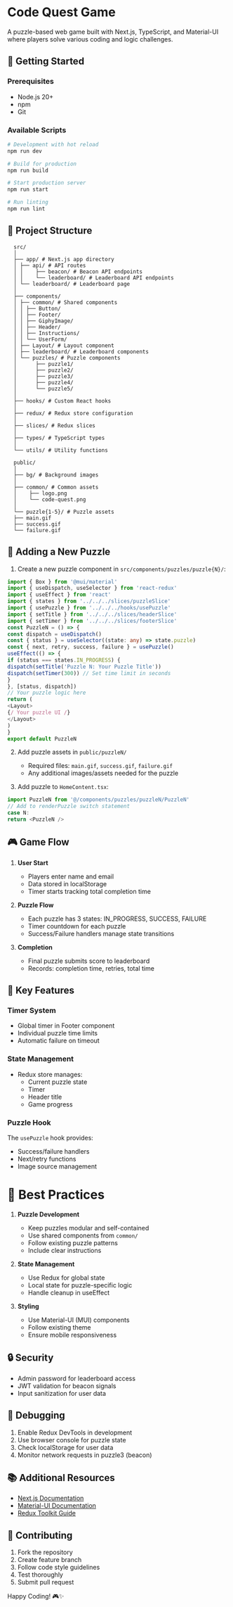 # Code Quest Game

A puzzle-based web game built with Next.js, TypeScript, and Material-UI where players solve various coding and logic challenges.

## 🚀 Getting Started

### Prerequisites
- Node.js 20+ 
- npm
- Git

### Available Scripts
```bash
# Development with hot reload
npm run dev

# Build for production
npm run build

# Start production server
npm run start

# Run linting
npm run lint
```

## 📁 Project Structure

```
  src/
  │
  ├── app/ # Next.js app directory
  │ ├── api/ # API routes
  │ │    ├── beacon/ # Beacon API endpoints
  │ │    └── leaderboard/ # Leaderboard API endpoints
  │ └── leaderboard/ # Leaderboard page
  │
  ├── components/
  │ ├── common/ # Shared components
  │ │ ├── Button/
  │ │ ├── Footer/
  │ │ ├── GiphyImage/
  │ │ ├── Header/
  │ │ ├── Instructions/
  │ │ └── UserForm/
  │ ├── Layout/ # Layout component
  │ ├── leaderboard/ # Leaderboard components
  │ └── puzzles/ # Puzzle components
  │      ├── puzzle1/
  │      ├── puzzle2/
  │      ├── puzzle3/
  │      ├── puzzle4/
  │      └── puzzle5/
  │
  ├── hooks/ # Custom React hooks
  │
  ├── redux/ # Redux store configuration
  │
  ├── slices/ # Redux slices
  │
  ├── types/ # TypeScript types
  │
  └── utils/ # Utility functions

  public/
  │
  ├── bg/ # Background images
  │
  ├── common/ # Common assets
  │    ├── logo.png
  │    └── code-quest.png
  │
  └── puzzle{1-5}/ # Puzzle assets
  ├── main.gif
  ├── success.gif
  └── failure.gif
```

## 🧩 Adding a New Puzzle

1. Create a new puzzle component in `src/components/puzzles/puzzle{N}/`:
```typescript
import { Box } from '@mui/material'
import { useDispatch, useSelector } from 'react-redux'
import { useEffect } from 'react'
import { states } from '../../../slices/puzzleSlice'
import { usePuzzle } from '../../../hooks/usePuzzle'
import { setTitle } from '../../../slices/headerSlice'
import { setTimer } from '../../../slices/footerSlice'
const PuzzleN = () => {
const dispatch = useDispatch()
const { status } = useSelector((state: any) => state.puzzle)
const { next, retry, success, failure } = usePuzzle()
useEffect(() => {
if (status === states.IN_PROGRESS) {
dispatch(setTitle('Puzzle N: Your Puzzle Title'))
dispatch(setTimer(300)) // Set time limit in seconds
}
}, [status, dispatch])
// Your puzzle logic here
return (
<Layout>
{/ Your puzzle UI /}
</Layout>
)
}
export default PuzzleN
```

2. Add puzzle assets in `public/puzzleN/`
   - Required files: `main.gif`, `success.gif`, `failure.gif`
   - Any additional images/assets needed for the puzzle

3. Add puzzle to `HomeContent.tsx`:

```typescript
import PuzzleN from '@/components/puzzles/puzzleN/PuzzleN'
// Add to renderPuzzle switch statement
case N:
return <PuzzleN />

```


## 🎮 Game Flow

1. **User Start**
   - Players enter name and email
   - Data stored in localStorage
   - Timer starts tracking total completion time

2. **Puzzle Flow**
   - Each puzzle has 3 states: IN_PROGRESS, SUCCESS, FAILURE
   - Timer countdown for each puzzle
   - Success/Failure handlers manage state transitions

3. **Completion**
   - Final puzzle submits score to leaderboard
   - Records: completion time, retries, total time

## 🔧 Key Features

### Timer System
- Global timer in Footer component
- Individual puzzle time limits
- Automatic failure on timeout

### State Management
- Redux store manages:
  - Current puzzle state
  - Timer
  - Header title
  - Game progress

### Puzzle Hook
The `usePuzzle` hook provides:
- Success/failure handlers
- Next/retry functions
- Image source management


# 📝 Best Practices

1. **Puzzle Development**
   - Keep puzzles modular and self-contained
   - Use shared components from `common/`
   - Follow existing puzzle patterns
   - Include clear instructions

2. **State Management**
   - Use Redux for global state
   - Local state for puzzle-specific logic
   - Handle cleanup in useEffect

3. **Styling**
   - Use Material-UI (MUI) components
   - Follow existing theme
   - Ensure mobile responsiveness

## 🔒 Security

- Admin password for leaderboard access
- JWT validation for beacon signals
- Input sanitization for user data

## 🐛 Debugging

1. Enable Redux DevTools in development
2. Use browser console for puzzle state
3. Check localStorage for user data
4. Monitor network requests in puzzle3 (beacon)

## 📚 Additional Resources

- [Next.js Documentation](https://nextjs.org/docs)
- [Material-UI Documentation](https://mui.com/)
- [Redux Toolkit Guide](https://redux-toolkit.js.org/)

## 🤝 Contributing

1. Fork the repository
2. Create feature branch
3. Follow code style guidelines
4. Test thoroughly
5. Submit pull request

Happy Coding! 🎮✨

